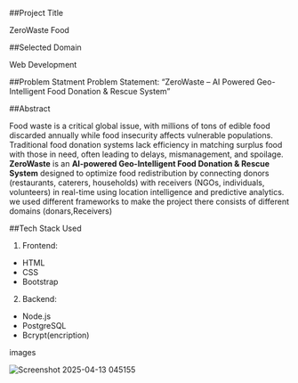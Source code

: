 
##Project Title

  ZeroWaste Food

  
##Selected Domain

   Web Development

   
##Problem Statment
  Problem Statement: “ZeroWaste – AI Powered Geo-Intelligent Food 
   Donation & Rescue System” 

##Abstract
 

Food waste is a critical global issue, with millions of tons of edible food discarded annually while food insecurity affects vulnerable populations. Traditional food donation systems lack efficiency in matching surplus food with those in need, often leading to delays, mismanagement, and spoilage. **ZeroWaste** is an **AI-powered Geo-Intelligent Food Donation & Rescue System** designed to optimize food redistribution by connecting donors (restaurants, caterers, households) with receivers (NGOs, individuals, volunteers) in real-time using location intelligence and predictive analytics. 
we used different frameworks to make the project there consists of different domains (donars,Receivers)
 
##Tech Stack Used

  1. Frontend:
   - HTML  
   - CSS
   - Bootstrap

  2. Backend:  
   - Node.js
   - PostgreSQL
   - Bcrypt(encription)  

 images

   ![Screenshot 2025-04-13 045155](https://github.com/user-attachments/assets/9f64d2df-b76b-4a0d-8216-4f32994c71c3)

  


 
  
